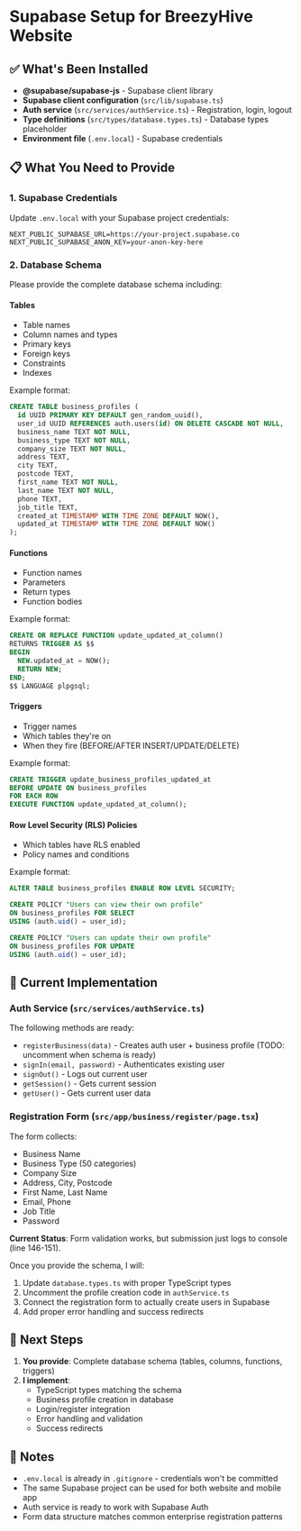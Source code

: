 # Supabase Setup for BreezyHive Website

## ✅ What's Been Installed

- **@supabase/supabase-js** - Supabase client library
- **Supabase client configuration** (`src/lib/supabase.ts`)
- **Auth service** (`src/services/authService.ts`) - Registration, login, logout
- **Type definitions** (`src/types/database.types.ts`) - Database types placeholder
- **Environment file** (`.env.local`) - Supabase credentials

## 📋 What You Need to Provide

### 1. Supabase Credentials

Update `.env.local` with your Supabase project credentials:

```env
NEXT_PUBLIC_SUPABASE_URL=https://your-project.supabase.co
NEXT_PUBLIC_SUPABASE_ANON_KEY=your-anon-key-here
```

### 2. Database Schema

Please provide the complete database schema including:

#### Tables
- Table names
- Column names and types
- Primary keys
- Foreign keys
- Constraints
- Indexes

Example format:
```sql
CREATE TABLE business_profiles (
  id UUID PRIMARY KEY DEFAULT gen_random_uuid(),
  user_id UUID REFERENCES auth.users(id) ON DELETE CASCADE NOT NULL,
  business_name TEXT NOT NULL,
  business_type TEXT NOT NULL,
  company_size TEXT NOT NULL,
  address TEXT,
  city TEXT,
  postcode TEXT,
  first_name TEXT NOT NULL,
  last_name TEXT NOT NULL,
  phone TEXT,
  job_title TEXT,
  created_at TIMESTAMP WITH TIME ZONE DEFAULT NOW(),
  updated_at TIMESTAMP WITH TIME ZONE DEFAULT NOW()
);
```

#### Functions
- Function names
- Parameters
- Return types
- Function bodies

Example format:
```sql
CREATE OR REPLACE FUNCTION update_updated_at_column()
RETURNS TRIGGER AS $$
BEGIN
  NEW.updated_at = NOW();
  RETURN NEW;
END;
$$ LANGUAGE plpgsql;
```

#### Triggers
- Trigger names
- Which tables they're on
- When they fire (BEFORE/AFTER INSERT/UPDATE/DELETE)

Example format:
```sql
CREATE TRIGGER update_business_profiles_updated_at
BEFORE UPDATE ON business_profiles
FOR EACH ROW
EXECUTE FUNCTION update_updated_at_column();
```

#### Row Level Security (RLS) Policies
- Which tables have RLS enabled
- Policy names and conditions

Example format:
```sql
ALTER TABLE business_profiles ENABLE ROW LEVEL SECURITY;

CREATE POLICY "Users can view their own profile"
ON business_profiles FOR SELECT
USING (auth.uid() = user_id);

CREATE POLICY "Users can update their own profile"
ON business_profiles FOR UPDATE
USING (auth.uid() = user_id);
```

## 🔧 Current Implementation

### Auth Service (`src/services/authService.ts`)

The following methods are ready:

- `registerBusiness(data)` - Creates auth user + business profile (TODO: uncomment when schema is ready)
- `signIn(email, password)` - Authenticates existing user
- `signOut()` - Logs out current user
- `getSession()` - Gets current session
- `getUser()` - Gets current user data

### Registration Form (`src/app/business/register/page.tsx`)

The form collects:
- Business Name
- Business Type (50 categories)
- Company Size
- Address, City, Postcode
- First Name, Last Name
- Email, Phone
- Job Title
- Password

**Current Status**: Form validation works, but submission just logs to console (line 146-151).

Once you provide the schema, I will:
1. Update `database.types.ts` with proper TypeScript types
2. Uncomment the profile creation code in `authService.ts`
3. Connect the registration form to actually create users in Supabase
4. Add proper error handling and success redirects

## 🚀 Next Steps

1. **You provide**: Complete database schema (tables, columns, functions, triggers)
2. **I implement**:
   - TypeScript types matching the schema
   - Business profile creation in database
   - Login/register integration
   - Error handling and validation
   - Success redirects

## 📝 Notes

- `.env.local` is already in `.gitignore` - credentials won't be committed
- The same Supabase project can be used for both website and mobile app
- Auth service is ready to work with Supabase Auth
- Form data structure matches common enterprise registration patterns
